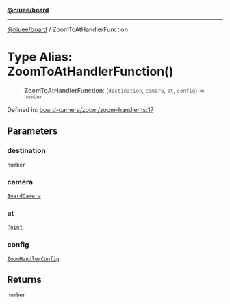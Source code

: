 [**@niuee/board**](../README.md)

***

[@niuee/board](../globals.md) / ZoomToAtHandlerFunction

# Type Alias: ZoomToAtHandlerFunction()

> **ZoomToAtHandlerFunction**: (`destination`, `camera`, `at`, `config`) => `number`

Defined in: [board-camera/zoom/zoom-handler.ts:17](https://github.com/niuee/board/blob/a0a1179721d4f4b943b6a9bc156753ac9737e502/src/board-camera/zoom/zoom-handler.ts#L17)

## Parameters

### destination

`number`

### camera

[`BoardCamera`](../interfaces/BoardCamera.md)

### at

[`Point`](Point.md)

### config

[`ZoomHandlerConfig`](ZoomHandlerConfig.md)

## Returns

`number`
